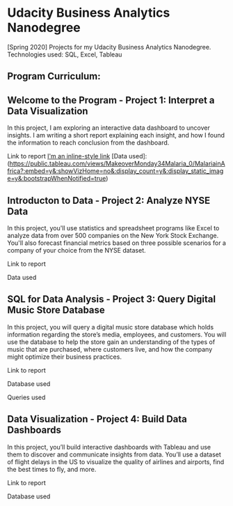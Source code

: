 # Udacity Business Analytics Nanodegree
[Spring 2020] Projects for my Udacity Business Analytics Nanodegree. Technologies used: SQL, Excel, Tableau

## Program Curriculum:
## Welcome to the Program - Project 1: Interpret a Data Visualization
In this project, I am exploring an interactive data dashboard to uncover insights. I am writing a short report explaining each insight, and how I found the information to reach conclusion from the dashboard.

Link to report
[I'm an inline-style link](https://www.google.com)
[Data used]:(https://public.tableau.com/views/MakeoverMonday34Malaria_0/MalariainAfrica?:embed=y&:showVizHome=no&:display_count=y&:display_static_image=y&:bootstrapWhenNotified=true)

## Introducton to Data - Project 2: Analyze NYSE Data
In this project, you'll use statistics and spreadsheet programs like Excel to analyze data from over 500 companies on the New York Stock Exchange. You'll also forecast financial metrics based on three possible scenarios for a company of your choice from the NYSE dataset.

Link to report

Data used

## SQL for Data Analysis - Project 3: Query Digital Music Store Database
In this project, you will query a digital music store database which holds information regarding the store’s media, employees, and customers. You will use the database to help the store gain an understanding of the types of music that are purchased, where customers live, and how the company might optimize their business practices.

Link to report

Database used

Queries used

## Data Visualization - Project 4: Build Data Dashboards
In this project, you’ll build interactive dashboards with Tableau and use them to discover and communicate insights from data. You’ll use a dataset of flight delays in the US to visualize the quality of airlines and airports, find the best times to fly, and more.

Link to report

Database used
